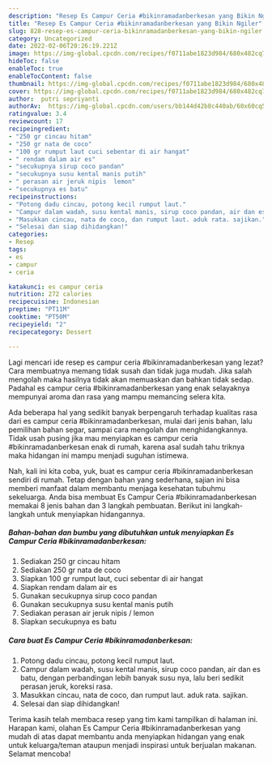 ```yaml
---
description: "Resep Es Campur Ceria #bikinramadanberkesan yang Bikin Ngiler"
title: "Resep Es Campur Ceria #bikinramadanberkesan yang Bikin Ngiler"
slug: 828-resep-es-campur-ceria-bikinramadanberkesan-yang-bikin-ngiler
category: Uncategorized
date: 2022-02-06T20:26:19.221Z
image: https://img-global.cpcdn.com/recipes/f0711abe1823d984/680x482cq70/es-campur-ceria-bikinramadanberkesan-foto-resep-utama.jpg
hideToc: false
enableToc: true
enableTocContent: false
thumbnail: https://img-global.cpcdn.com/recipes/f0711abe1823d984/680x482cq70/es-campur-ceria-bikinramadanberkesan-foto-resep-utama.jpg
cover: https://img-global.cpcdn.com/recipes/f0711abe1823d984/680x482cq70/es-campur-ceria-bikinramadanberkesan-foto-resep-utama.jpg
author:  putri sepriyanti
authorAv:  https://img-global.cpcdn.com/users/bb144d42b8c440ab/60x60cq50/avatar.jpg
ratingvalue: 3.4
reviewcount: 17
recipeingredient:
- "250 gr cincau hitam"
- "250 gr nata de coco"
- "100 gr rumput laut cuci sebentar di air hangat"
- " rendam dalam air es"
- "secukupnya sirup coco pandan"
- "secukupnya susu kental manis putih"
- " perasan air jeruk nipis  lemon"
- "secukupnya es batu"
recipeinstructions:
- "Potong dadu cincau, potong kecil rumput laut."
- "Campur dalam wadah, susu kental manis, sirup coco pandan, air dan es batu, dengan perbandingan lebih banyak susu nya, lalu beri sedikit perasan jeruk, koreksi rasa."
- "Masukkan cincau, nata de coco, dan rumput laut. aduk rata. sajikan."
- "Selesai dan siap dihidangkan!"
categories:
- Resep
tags:
- es
- campur
- ceria

katakunci: es campur ceria 
nutrition: 272 calories
recipecuisine: Indonesian
preptime: "PT11M"
cooktime: "PT50M"
recipeyield: "2"
recipecategory: Dessert

---
```



Lagi mencari ide resep es campur ceria #bikinramadanberkesan yang lezat? Cara membuatnya memang tidak susah dan tidak juga mudah. Jika salah mengolah maka hasilnya tidak akan memuaskan dan bahkan tidak sedap. Padahal es campur ceria #bikinramadanberkesan yang enak selayaknya mempunyai aroma dan rasa yang mampu memancing selera kita.


Ada beberapa hal yang sedikit banyak berpengaruh terhadap kualitas rasa dari es campur ceria #bikinramadanberkesan, mulai dari jenis bahan, lalu pemilihan bahan segar, sampai cara mengolah dan menghidangkannya. Tidak usah pusing jika mau menyiapkan es campur ceria #bikinramadanberkesan enak di rumah, karena asal sudah tahu triknya maka hidangan ini mampu menjadi suguhan istimewa.




Nah, kali ini kita coba, yuk, buat es campur ceria #bikinramadanberkesan sendiri di rumah. Tetap dengan bahan yang sederhana, sajian ini bisa memberi manfaat dalam membantu menjaga kesehatan tubuhmu sekeluarga. Anda bisa membuat Es Campur Ceria #bikinramadanberkesan memakai 8 jenis bahan dan 3 langkah pembuatan. Berikut ini langkah-langkah untuk menyiapkan hidangannya.

<!--inarticleads1-->

##### Bahan-bahan dan bumbu yang dibutuhkan untuk menyiapkan Es Campur Ceria #bikinramadanberkesan:

1. Sediakan 250 gr cincau hitam
1. Sediakan 250 gr nata de coco
1. Siapkan 100 gr rumput laut, cuci sebentar di air hangat
1. Siapkan  rendam dalam air es
1. Gunakan secukupnya sirup coco pandan
1. Gunakan secukupnya susu kental manis putih
1. Sediakan  perasan air jeruk nipis / lemon
1. Siapkan secukupnya es batu




<!--inarticleads2-->

##### Cara buat Es Campur Ceria #bikinramadanberkesan:

1. Potong dadu cincau, potong kecil rumput laut.
1. Campur dalam wadah, susu kental manis, sirup coco pandan, air dan es batu, dengan perbandingan lebih banyak susu nya, lalu beri sedikit perasan jeruk, koreksi rasa.
1. Masukkan cincau, nata de coco, dan rumput laut. aduk rata. sajikan.
1. Selesai dan siap dihidangkan!



Terima kasih telah membaca resep yang tim kami tampilkan di halaman ini. Harapan kami, olahan Es Campur Ceria #bikinramadanberkesan yang mudah di atas dapat membantu anda menyiapkan hidangan yang enak untuk keluarga/teman ataupun menjadi inspirasi untuk berjualan makanan. Selamat mencoba!
